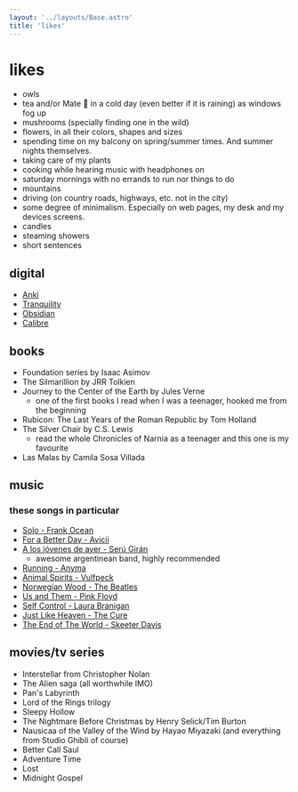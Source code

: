 ```yaml
---
layout: '../layouts/Base.astro'
title: 'likes'
---
```


# likes

- owls
- tea and/or Mate 🧉 in a cold day (even better if it is raining) as windows fog up
- mushrooms (specially finding one in the wild)
- flowers, in all their colors, shapes and sizes
- spending time on my balcony on spring/summer times. And summer nights themselves.
- taking care of my plants
- cooking while hearing music with headphones on
- saturday mornings with no errands to run nor things to do
- mountains
- driving (on country roads, highways, etc. not in the city)
- some degree of minimalism. Especially on web pages, my desk and my devices screens.
- candles
- steaming showers
- short sentences

## digital
- [Anki](https://apps.ankiweb.net/)
- [Tranquility](https://addons.mozilla.org/en-US/firefox/addon/tranquility-1/)
- [Obsidian](https://obsidian.md/)
- [Calibre](https://calibre-ebook.com/)

## books
- Foundation series by Isaac Asimov
- The Silmarillion by JRR Tolkien
- Journey to the Center of the Earth by Jules Verne
    - one of the first books I read when I was a teenager, hooked me from the beginning
- Rubicon: The Last Years of the Roman Republic by Tom Holland
- The Silver Chair by C.S. Lewis
    - read the whole Chronicles of Narnia as a teenager and this one is my favourite
- Las Malas by Camila Sosa Villada

## music
### these songs in particular
- [Solo - Frank Ocean](https://www.youtube.com/watch?v=X_SEwgDl02E)
- [For a Better Day - Avicii](https://www.youtube.com/watch?v=Xq-knHXSKYY)
- [A los jóvenes de ayer - Serú Girán](https://www.youtube.com/watch?v=myNv-im5yMg)
    - awesome argentinean band, highly recommended
- [Running - Anyma](https://www.youtube.com/watch?v=dH7HRB5afiA)
- [Animal Spirits - Vulfpeck](https://www.youtube.com/watch?v=qTUnDV3MgVQ)
- [Norwegian Wood - The Beatles](https://www.youtube.com/watch?v=Y_V6y1ZCg_8)
- [Us and Them - Pink Floyd](https://www.youtube.com/watch?v=HoLhKJuGhK0)
- [Self Control - Laura Branigan](https://youtu.be/RP0_8J7uxhs?si=rx8X3ljfUWB3msiH)
- [Just Like Heaven - The Cure](https://youtu.be/n3nPiBai66M?si=qRFzxtmgIhNNPy_Q)
- [The End of The World - Skeeter Davis](https://www.youtube.com/watch?v=DsY_kocbWaM)

## movies/tv series
- Interstellar from Christopher Nolan
- The Alien saga (all worthwhile IMO)
- Pan's Labyrinth
- Lord of the Rings trilogy
- Sleepy Hollow
- The Nightmare Before Christmas by Henry Selick/Tim Burton
- Nausicaa of the Valley of the Wind by Hayao Miyazaki (and everything from Studio Ghibli of course)
- Better Call Saul
- Adventure Time
- Lost
- Midnight Gospel